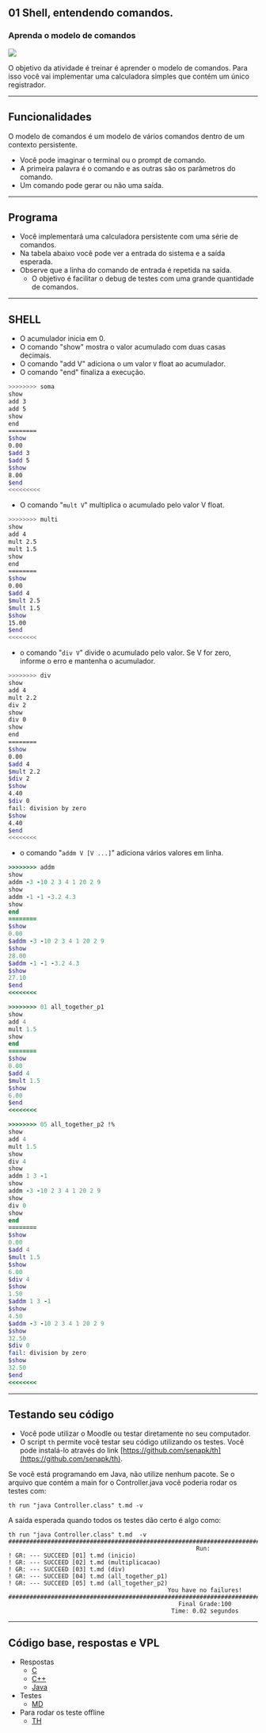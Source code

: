 ## 01 Shell, entendendo comandos.
### Aprenda o modelo de comandos
![](figura.jpg)

O objetivo da atividade é treinar é aprender o modelo de comandos. Para isso você vai implementar uma calculadora simples que contém um único registrador. 

---
## Funcionalidades
O modelo de comandos é um modelo de vários comandos dentro de um contexto persistente.
- Você pode imaginar o terminal ou o prompt de comando.
- A primeira palavra é o comando e as outras são os parâmetros do comando.
- Um comando pode gerar ou não uma saída.

---
## Programa
- Você implementará uma calculadora persistente com uma série de comandos.
- Na tabela abaixo você pode ver a entrada do sistema e a saída esperada.
- Observe que a linha do comando de entrada é repetida na saída.
    - O objetivo é facilitar o debug de testes com uma grande quantidade de comandos.

___
## SHELL

- O acumulador inicia em 0.
- O comando "show" mostra o valor acumulado com duas casas decimais.
- O comando "add V" adiciona o um valor `V` float ao acumulador.
- O comando "end" finaliza a execução. 

```sh
>>>>>>>> soma
show
add 3
add 5
show
end
========
$show
0.00
$add 3
$add 5
$show
8.00
$end
<<<<<<<<<
```

- O comando "`mult V`" multiplica o acumulado pelo valor V float.

```bash
>>>>>>>> multi
show
add 4 
mult 2.5
mult 1.5
show
end
========
$show
0.00
$add 4 
$mult 2.5
$mult 1.5
$show
15.00
$end
<<<<<<<<
```

- o comando "`div V`" divide o acumulado pelo valor. Se V for zero, informe o erro e mantenha o acumulador.

```bash
>>>>>>>> div
show
add 4 
mult 2.2
div 2
show
div 0
show
end
========
$show
0.00
$add 4 
$mult 2.2
$div 2
$show
4.40
$div 0
fail: division by zero
$show
4.40
$end
<<<<<<<<
```


- o comando "`addm V [V ...]`" adiciona vários valores em linha.

```ruby
>>>>>>>> addm
show
addm -3 -10 2 3 4 1 20 2 9
show
addm -1 -1 -3.2 4.3
show
end
========
$show
0.00
$addm -3 -10 2 3 4 1 20 2 9
$show
28.00
$addm -1 -1 -3.2 4.3
$show
27.10
$end
<<<<<<<<
```

```ruby
>>>>>>>> 01 all_together_p1
show
add 4
mult 1.5
show
end
========
$show
0.00
$add 4
$mult 1.5
$show
6.00
$end
<<<<<<<<
```

```ruby
>>>>>>>> 05 all_together_p2 !%
show
add 4
mult 1.5
show
div 4
show
addm 1 3 -1
show
addm -3 -10 2 3 4 1 20 2 9
show
div 0
show
end
========
$show
0.00
$add 4
$mult 1.5
$show
6.00
$div 4
$show
1.50
$addm 1 3 -1
$show
4.50
$addm -3 -10 2 3 4 1 20 2 9
$show
32.50
$div 0
fail: division by zero
$show
32.50
$end
<<<<<<<<
```

---
## Testando seu código
- Você pode utilizar o Moodle ou testar diretamente no seu computador.
- O script `th` permite você testar seu código utilizando os testes. Você pode instalá-lo através do link [https://github.com/senapk/th](https://github.com/senapk/th).

Se você está programando em Java, não utilize nenhum pacote. Se o arquivo que contém a main for o Controller.java você poderia rodar os testes com:

```
th run "java Controller.class" t.md -v
```

A saída esperada quando todos os testes dão certo é algo como:

```
th run "java Controller.class" t.md  -v
###############################################################################################################
                                                     Run:
! GR: --- SUCCEED [01] t.md (inicio)
! GR: --- SUCCEED [02] t.md (multiplicacao)
! GR: --- SUCCEED [03] t.md (div)
! GR: --- SUCCEED [04] t.md (all_together_p1)
! GR: --- SUCCEED [05] t.md (all_together_p2)
                                             You have no failures!
###############################################################################################################
                                                Final Grade:100
                                              Time: 0.02 segundos
```


---

## Código base, respostas e VPL

- Respostas
    - [C](https://qxcodepoo.github.io/assets/shell/code.c)
    - [C++](https://qxcodepoo.github.io/assets/shell/solver.cpp)
    - [Java](https://qxcodepoo.github.io/assets/shell/Solver.java)
- Testes
    - [MD](https://qxcodepoo.github.io/assets/shell/t.md)
- Para rodar os teste offline
    - [TH](https://github.com/senapk/th)
